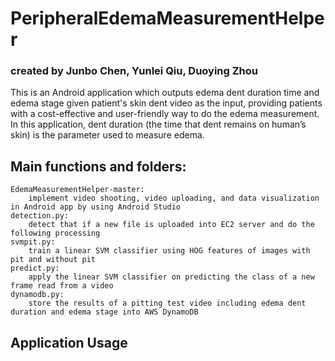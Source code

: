 # PeripheralEdemaMeasurementHelper
### created by Junbo Chen, Yunlei Qiu, Duoying Zhou
This is an Android application which outputs edema dent duration time and edema stage given patient's skin dent video as the input, providing patients with a cost-effective and user-friendly way to do the edema measurement. In this application, dent duration (the time that dent remains on human’s skin) is the parameter used to measure edema. 
## Main functions and folders:
```
EdemaMeasurementHelper-master:   
    implement video shooting, video uploading, and data visualization in Android app by using Android Studio  
detection.py:  
    detect that if a new file is uploaded into EC2 server and do the following processing  
svmpit.py:  
    train a linear SVM classifier using HOG features of images with pit and without pit  
predict.py:  
    apply the linear SVM classifier on predicting the class of a new frame read from a video  
dynamodb.py:  
    store the results of a pitting test video including edema dent duration and edema stage into AWS DynamoDB  
```
## Application Usage
